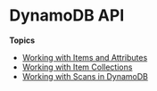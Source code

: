 # DynamoDB API<a name="DynamoDB_API"></a>

**Topics**
+ [Working with Items and Attributes](WorkingWithItems.md)
+ [Working with Item Collections](WorkingWithItemCollections.md)
+ [Working with Scans in DynamoDB](Scan.md)